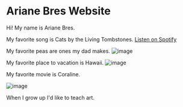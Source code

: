 # Ariane Bres Website

Hi! My name is Ariane Bres.

My favorite song is Cats by the Living Tombstones.
[Listen on Spotify](https://open.spotify.com/track/0F2b9xM61pX5AJrfmgjbAJ)

My favorite peas are ones my dad makes.
![image](https://github.com/user-attachments/assets/bb01f8db-8577-4f90-a449-ba4fea3f2c9e)

My favorite place to vacation is Hawaii.
![image](https://github.com/user-attachments/assets/4cef522c-6b9b-42c8-ace8-4bea27ca268f)

My favorite movie is Coraline.

![image](https://github.com/user-attachments/assets/5c26f466-bb0d-4a29-ab05-ff2b3eabcec3)

When I grow up I'd like to teach art.


